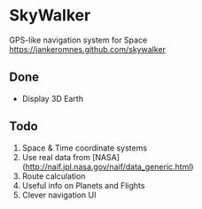 # SkyWalker #

GPS-like navigation system for Space
https://jankeromnes.github.com/skywalker

## Done ##

- Display 3D Earth

## Todo ##

1. Space & Time coordinate systems
2. Use real data from [NASA] (http://naif.jpl.nasa.gov/naif/data_generic.html)
3. Route calculation
4. Useful info on Planets and Flights
5. Clever navigation UI
